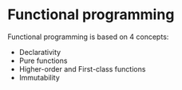 # Functional programming

Functional programming is based on 4 concepts:
- Declarativity
- Pure functions
- Higher-order and First-class functions
- Immutability

  
